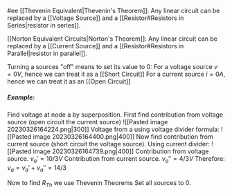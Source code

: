 #ee
[[Thevenin Equivalent|Thevenin's Theorem]]: Any linear circuit can be replaced by a [[Voltage Source]] and a [[Resistor#Resistors in Series|resistor in series]].

[[Norton Equivalent Circuits|Norton's Theorem]]: Any linear circuit can be replaced by a [[Current Source]] and a [[Resistor#Resistors in Parallel|resistor in parallel]].

Turning a sources "off" means to set its value to 0:
For a voltage source $v = 0V$, hence we can treat it as a [[Short Circuit]]
For a current source $i=0A$, hence we can treat it as an [[Open Circuit]]

##### Example:
Find voltage at node a by superposition.
First find contribution from voltage source (open circuit the current source)
![[Pasted image 20230326164224.png|300]]
Voltage from a using voltage divider formula:
![[Pasted image 20230326164400.png|400]]
Now find contribution from current source (short circuit the voltage source). Using current divider:
![[Pasted image 20230326164739.png|400]]
Contribution from voltage source. $v_a' = 10/3V$
Contribution from current source. $v_a'' = 4/3V$
Therefore: $v_a=v_a' + v_a'' = 14/3$

Now to find $R_{Th}$ we use Thevenin Theorems
Set all sources to 0.

